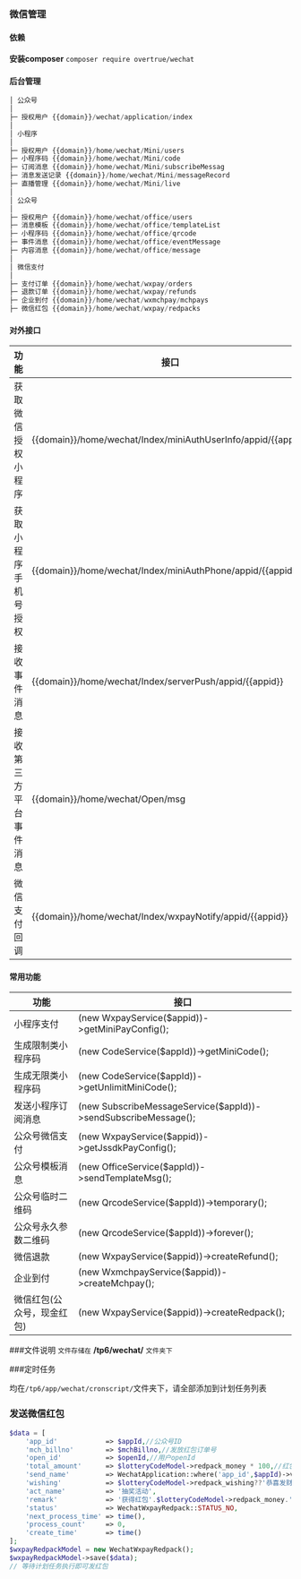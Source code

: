 ### 微信管理

#### 依赖
**安装composer** `composer require overtrue/wechat `

#### 后台管理

```php
│ 公众号
│
├─ 授权用户 {{domain}}/wechat/application/index
│
│ 小程序
│
├─ 授权用户 {{domain}}/home/wechat/Mini/users     
├─ 小程序码 {{domain}}/home/wechat/Mini/code 
├─ 订阅消息 {{domain}}/home/wechat/Mini/subscribeMessag 
├─ 消息发送记录 {{domain}}/home/wechat/Mini/messageRecord     
├─ 直播管理 {{domain}}/home/wechat/Mini/live     
│
│ 公众号
│  
├─ 授权用户 {{domain}}/home/wechat/office/users
├─ 消息模板 {{domain}}/home/wechat/office/templateList 
├─ 小程序码 {{domain}}/home/wechat/office/qrcode 
├─ 事件消息 {{domain}}/home/wechat/office/eventMessage 
├─ 内容消息 {{domain}}/home/wechat/office/message 
│
│ 微信支付
│  
├─ 支付订单 {{domain}}/home/wechat/wxpay/orders  
├─ 退款订单 {{domain}}/home/wechat/wxpay/refunds 
├─ 企业到付 {{domain}}/home/wechat/wxmchpay/mchpays    
├─ 微信红包 {{domain}}/home/wechat/wxpay/redpacks    
```

#### 对外接口

| 功能 | 接口 | 
| ----- | ----- | 
| 获取微信授权小程序 | {{domain}}/home/wechat/Index/miniAuthUserInfo/appid/{{appid}}
| 获取小程序手机号授权 | {{domain}}/home/wechat/Index/miniAuthPhone/appid/{{appid}}
| 接收事件消息 | {{domain}}/home/wechat/Index/serverPush/appid/{{appid}}
| 接收第三方平台事件消息 | {{domain}}/home/wechat/Open/msg
| 微信支付回调 | {{domain}}/home/wechat/Index/wxpayNotify/appid/{{appid}}

#### 常用功能

| 功能 | 接口 | 
| ----- | ----- | 
| 小程序支付 | (new WxpayService($appid))->getMiniPayConfig();
| 生成限制类小程序码 | (new CodeService($appId))->getMiniCode();
| 生成无限类小程序码 | (new CodeService($appId))->getUnlimitMiniCode();
| 发送小程序订阅消息 | (new SubscribeMessageService($appId))->sendSubscribeMessage();
| 公众号微信支付 | (new WxpayService($appid))->getJssdkPayConfig();
| 公众号模板消息 | (new OfficeService($appId))->sendTemplateMsg();
| 公众号临时二维码 | (new QrcodeService($appId))->temporary();
| 公众号永久参数二维码 | (new QrcodeService($appId))->forever();
| 微信退款 | (new WxpayService($appid))->createRefund();
| 企业到付 | (new WxmchpayService($appid))->createMchpay();
| 微信红包(公众号，现金红包) | (new WxpayService($appid))->createRedpack();

###文件说明
`文件存储在` **/tp6/wechat/** `文件夹下`

###定时任务

均在`/tp6/app/wechat/cronscript/`文件夹下，请全部添加到计划任务列表

### 发送微信红包

```php
$data = [
    'app_id'            => $appId,//公众号ID
    'mch_billno'        => $mchBillno,//发放红包订单号
    'open_id'           => $openId,//用户openId
    'total_amount'      => $lotteryCodeModel->redpack_money * 100,//红包金额，单位为分
    'send_name'         => WechatApplication::where('app_id',$appId)->value('application_name'),//发送者名称
    'wishing'           => $lotteryCodeModel->redpack_wishing??'恭喜发财',//红包祝福语
    'act_name'          => '抽奖活动',
    'remark'            => '获得红包'.$lotteryCodeModel->redpack_money.'元',
    'status'            => WechatWxpayRedpack::STATUS_NO,
    'next_process_time' => time(),
    'process_count'     => 0,
    'create_time'       => time()
];
$wxpayRedpackModel = new WechatWxpayRedpack();
$wxpayRedpackModel->save($data);
// 等待计划任务执行即可发红包
```



